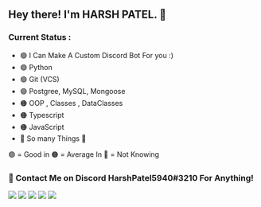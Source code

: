 <h2> Hey there! I'm HARSH PATEL. 👋 </h2>

### Current Status : 
  - 🟢 I Can Make A Custom Discord Bot For you :)
  - 🟢 Python
  - 🟢 Git (VCS)
  - 🟢 Postgree, MySQL, Mongoose
  - 🟠 OOP , Classes , DataClasses
  - 🟠 Typescript
  - 🟠 JavaScript
  - 🔴 So many Things 🤡

🟢 = Good in 🟠 = Average In 🔴 = Not Knowing

### 👀 Contact Me on Discord **HarshPatel5940#3210** For Anything! 

![](https://komarev.com/ghpvc/?username=HarshPatel5940&label=Views&color=grey)
[![](https://img.shields.io/static/v1?label=HARSHPATEL&logo=github&message=Follow&color=black)](https://github.com/HarshPatel5940)
[![](https://img.shields.io/static/v1?label=MyDiscordServer&logo=Discord&message=JoinNow&color=orange)](https://discord.gg/wqJhbrwbMe)
[![](https://img.shields.io/static/v1?label=HARSHPATEL&logo=twitter&message=Follow&color=blue)](https://twitter.com/intent/follow?screen_name=HarshPatelN1)
[![](https://img.shields.io/static/v1?label=Fiver&message=Check-my-gig&color=darkgreen)](https://www.fiverr.com/share/rprG0j)
